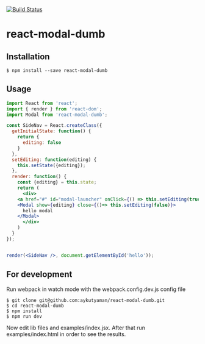 [![Build Status](https://travis-ci.org/aykutyaman/react-modal-dumb.svg?branch=master)](https://travis-ci.org/aykutyaman/react-modal-dumb)

# react-modal-dumb

## Installation
```
$ npm install --save react-modal-dumb
```

## Usage
```jsx
import React from 'react';
import { render } from 'react-dom';
import Modal from 'react-modal-dumb';

const SideNav = React.createClass({
  getInitialState: function() {
    return {
      editing: false
    }
  },
  setEditing: function(editing) {
    this.setState({editing});
  },
  render: function() {
    const {editing} = this.state;
    return (
      <div>
	<a href="#" id="modal-launcher" onClick={() => this.setEditing(true)}>Araç Listesi</a>
	<Modal show={editing} close={()=> this.setEditing(false)}>
	  hello modal
	</Modal>
      </div>
    )
  }
});


render(<SideNav />, document.getElementById('hello'));
```


## For development
Run webpack in watch mode with the webpack.config.dev.js config file
```
$ git clone git@github.com:aykutyaman/react-modal-dumb.git
$ cd react-modal-dumb
$ npm install
$ npm run dev
```
Now edit lib files and examples/index.jsx. After that run examples/index.html in
order to see the results.
